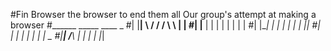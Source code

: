 #Fin Browser the browser to end them all
Our group's attempt at making a browser
 #______   _____    ____     _
#| |____|  \   /  / /   \ \ | |
#| |____   |   |  | |   | | | |
#| |____|  |   |  | |   | | |_|
#|  |      |   |  | |   | |  _
#|__|      /___\  | |   | | |_|
